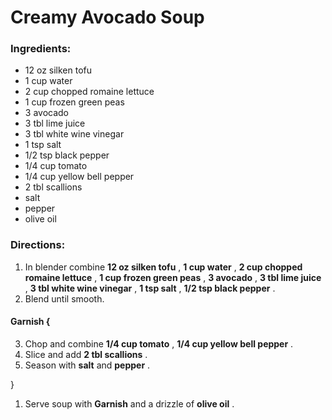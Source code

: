 # Creamy Avocado Soup 

### Ingredients: 
* 12 oz silken tofu
* 1 cup water
* 2 cup chopped romaine lettuce
* 1 cup frozen green peas
* 3 avocado
* 3 tbl lime juice
* 3 tbl white wine vinegar
* 1 tsp salt
* 1/2 tsp black pepper
* 1/4 cup tomato
* 1/4 cup yellow bell pepper
* 2 tbl scallions
*  salt
*  pepper
*  olive oil

### Directions: 
1. In blender combine **12 oz silken tofu** , **1 cup water** , **2 cup chopped romaine lettuce** , **1 cup frozen green peas** , **3 avocado** , **3 tbl lime juice** , **3 tbl white wine vinegar** , **1 tsp salt** , **1/2 tsp black pepper** . 
2. Blend until smooth. 

#### Garnish {
3. Chop and combine **1/4 cup tomato** , **1/4 cup yellow bell pepper** . 
4. Slice and add **2 tbl scallions** . 
5. Season with **salt** and **pepper** . 

}

1. Serve soup with **Garnish** and a drizzle of **olive oil** . 

